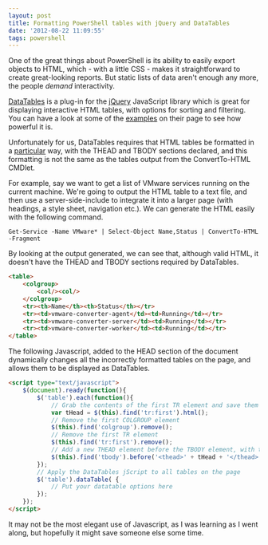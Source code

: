 ```yaml
---
layout: post
title: Formatting PowerShell tables with jQuery and DataTables
date: '2012-08-22 11:09:55'
tags: powershell
---
```


One of the great things about PowerShell is its ability to easily export objects to HTML, which  - with a little CSS  - makes it straightforward to create great-looking reports. But static lists of data aren't enough any more, the people _demand_ interactivity.

<!--more-->

[DataTables](http://datatables.net) is a plug-in for the [jQuery](http://jquery.com/) JavaScript library which is great for displaying interactive HTML tables, with options for sorting and filtering. You can have a look at some of the [examples](http://datatables.net/examples/) on their page to see how powerful it is.

Unfortunately for us, DataTables requires that HTML tables be formatted in a [particular](http://datatables.net/usage/) way, with the THEAD and TBODY sections declared, and this formatting is not the same as the tables output from the ConvertTo-HTML CMDlet.

For example, say we want to get a list of VMware services running on the current machine. We're going to output the HTML table to a text file, and then use a server-side-include to integrate it into a larger page (with headings, a style sheet, navigation etc.). We can generate the HTML easily with the following command.

`Get-Service -Name VMware* | Select-Object Name,Status | ConvertTo-HTML -Fragment`

By looking at the output generated, we can see that, although valid HTML, it doesn't have the THEAD and TBODY sections required by DataTables.

```html
<table>
    <colgroup>
        <col/><col/>
    </colgroup>
    <tr><th>Name</th><th>Status</th></tr>
    <tr><td>vmware-converter-agent</td><td>Running</td></tr>
    <tr><td>vmware-converter-server</td><td>Running</td></tr>
    <tr><td>vmware-converter-worker</td><td>Running</td></tr>
</table>
```

The following Javascript, added to the HEAD section of the document dynamically changes all the incorrectly formatted tables on the page, and allows them to be displayed as DataTables.

```html
<script type="text/javascript">
    $(document).ready(function(){
        $('table').each(function(){
            // Grab the contents of the first TR element and save them to a variable
            var tHead = $(this).find('tr:first').html();
            // Remove the first COLGROUP element
            $(this).find('colgroup').remove();
            // Remove the first TR element
            $(this).find('tr:first').remove();
            // Add a new THEAD element before the TBODY element, with the contents of the first TR element which we saved earlier.
            $(this).find('tbody').before('<thead>' + tHead + '</thead>');
        });
        // Apply the DataTables jScript to all tables on the page
        $('table').dataTable( {
            // Put your datatable options here
        });
    });
</script>
```

It may not be the most elegant use of Javascript, as I was learning as I went along, but hopefully it might save someone else some time.